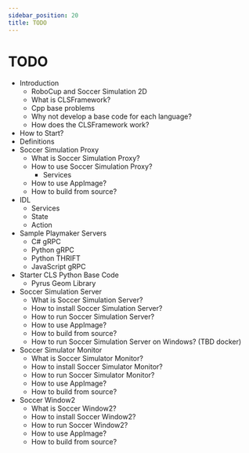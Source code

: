 ```yaml
---
sidebar_position: 20
title: TODO
---
```


# TODO

- Introduction
  - RoboCup and Soccer Simulation 2D
  - What is CLSFramework?
  - Cpp base problems
  - Why not develop a base code for each language?
  - How does the CLSFramework work?
- How to Start?
- Definitions
- Soccer Simulation Proxy
  - What is Soccer Simulation Proxy?
  - How to use Soccer Simulation Proxy?
    - Services
  - How to use AppImage?
  - How to build from source?
- IDL
  - Services
  - State
  - Action
- Sample Playmaker Servers
  - C\# gRPC
  - Python gRPC
  - Python THRIFT
  - JavaScript gRPC
- Starter CLS Python Base Code
  - Pyrus Geom Library
- Soccer Simulation Server
  - What is Soccer Simulation Server?
  - How to install Soccer Simulation Server?
  - How to run Soccer Simulation Server?
  - How to use AppImage?
  - How to build from source?
  - How to run Soccer Simulation Server on Windows? (TBD docker)
- Soccer Simulator Monitor
  - What is Soccer Simulator Monitor?
  - How to install Soccer Simulator Monitor?
  - How to run Soccer Simulator Monitor?
  - How to use AppImage?
  - How to build from source?
- Soccer Window2
  - What is Soccer Window2?
  - How to install Soccer Window2?
  - How to run Soccer Window2?
  - How to use AppImage?
  - How to build from source?